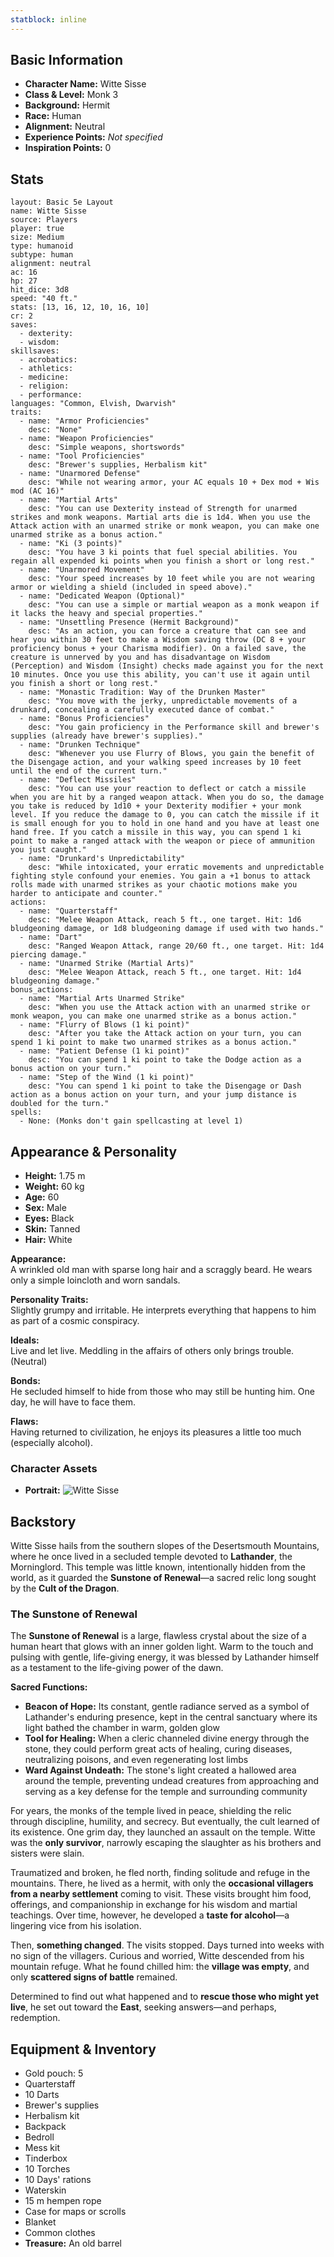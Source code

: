 ```yaml
---
statblock: inline
---
```

[]()
## Basic Information

- **Character Name:** Witte Sisse
- **Class & Level:** Monk 3
- **Background:** Hermit
- **Race:** Human
- **Alignment:** Neutral
- **Experience Points:** _Not specified_
- **Inspiration Points:** 0


## Stats

```statblock
layout: Basic 5e Layout
name: Witte Sisse
source: Players
player: true
size: Medium
type: humanoid
subtype: human
alignment: neutral
ac: 16
hp: 27
hit_dice: 3d8
speed: "40 ft."
stats: [13, 16, 12, 10, 16, 10]
cr: 2
saves:
  - dexterity: ­
  - wisdom: ­
skillsaves:
  - acrobatics: ­
  - athletics: ­
  - medicine: ­
  - religion: ­
  - performance: ­
languages: "Common, Elvish, Dwarvish"
traits:
  - name: "Armor Proficiencies"
    desc: "None"
  - name: "Weapon Proficiencies"
    desc: "Simple weapons, shortswords"
  - name: "Tool Proficiencies"
    desc: "Brewer's supplies, Herbalism kit"
  - name: "Unarmored Defense"
    desc: "While not wearing armor, your AC equals 10 + Dex mod + Wis mod (AC 16)"
  - name: "Martial Arts"
    desc: "You can use Dexterity instead of Strength for unarmed strikes and monk weapons. Martial arts die is 1d4. When you use the Attack action with an unarmed strike or monk weapon, you can make one unarmed strike as a bonus action."
  - name: "Ki (3 points)"
    desc: "You have 3 ki points that fuel special abilities. You regain all expended ki points when you finish a short or long rest."
  - name: "Unarmored Movement"
    desc: "Your speed increases by 10 feet while you are not wearing armor or wielding a shield (included in speed above)."
  - name: "Dedicated Weapon (Optional)"
    desc: "You can use a simple or martial weapon as a monk weapon if it lacks the heavy and special properties."
  - name: "Unsettling Presence (Hermit Background)"
    desc: "As an action, you can force a creature that can see and hear you within 30 feet to make a Wisdom saving throw (DC 8 + your proficiency bonus + your Charisma modifier). On a failed save, the creature is unnerved by you and has disadvantage on Wisdom (Perception) and Wisdom (Insight) checks made against you for the next 10 minutes. Once you use this ability, you can't use it again until you finish a short or long rest."
  - name: "Monastic Tradition: Way of the Drunken Master"
    desc: "You move with the jerky, unpredictable movements of a drunkard, concealing a carefully executed dance of combat."
  - name: "Bonus Proficiencies"
    desc: "You gain proficiency in the Performance skill and brewer's supplies (already have brewer's supplies)."
  - name: "Drunken Technique"
    desc: "Whenever you use Flurry of Blows, you gain the benefit of the Disengage action, and your walking speed increases by 10 feet until the end of the current turn."
  - name: "Deflect Missiles"
    desc: "You can use your reaction to deflect or catch a missile when you are hit by a ranged weapon attack. When you do so, the damage you take is reduced by 1d10 + your Dexterity modifier + your monk level. If you reduce the damage to 0, you can catch the missile if it is small enough for you to hold in one hand and you have at least one hand free. If you catch a missile in this way, you can spend 1 ki point to make a ranged attack with the weapon or piece of ammunition you just caught."
  - name: "Drunkard's Unpredictability"
    desc: "While intoxicated, your erratic movements and unpredictable fighting style confound your enemies. You gain a +1 bonus to attack rolls made with unarmed strikes as your chaotic motions make you harder to anticipate and counter."
actions:
  - name: "Quarterstaff"
    desc: "Melee Weapon Attack, reach 5 ft., one target. Hit: 1d6 bludgeoning damage, or 1d8 bludgeoning damage if used with two hands."
  - name: "Dart"
    desc: "Ranged Weapon Attack, range 20/60 ft., one target. Hit: 1d4 piercing damage."
  - name: "Unarmed Strike (Martial Arts)"
    desc: "Melee Weapon Attack, reach 5 ft., one target. Hit: 1d4 bludgeoning damage."
bonus_actions:
  - name: "Martial Arts Unarmed Strike"
    desc: "When you use the Attack action with an unarmed strike or monk weapon, you can make one unarmed strike as a bonus action."
  - name: "Flurry of Blows (1 ki point)"
    desc: "After you take the Attack action on your turn, you can spend 1 ki point to make two unarmed strikes as a bonus action."
  - name: "Patient Defense (1 ki point)"
    desc: "You can spend 1 ki point to take the Dodge action as a bonus action on your turn."
  - name: "Step of the Wind (1 ki point)"
    desc: "You can spend 1 ki point to take the Disengage or Dash action as a bonus action on your turn, and your jump distance is doubled for the turn."
spells:
  - None: (Monks don't gain spellcasting at level 1)
```


## Appearance & Personality

- **Height:** 1.75 m
- **Weight:** 60 kg
- **Age:** 60
- **Sex:** Male
- **Eyes:** Black
- **Skin:** Tanned
- **Hair:** White

**Appearance:**  
A wrinkled old man with sparse long hair and a scraggly beard. He wears only a simple loincloth and worn sandals.

**Personality Traits:**  
Slightly grumpy and irritable. He interprets everything that happens to him as part of a cosmic conspiracy.

**Ideals:**  
Live and let live. Meddling in the affairs of others only brings trouble. (Neutral)

**Bonds:**  
He secluded himself to hide from those who may still be hunting him. One day, he will have to face them.

**Flaws:**  
Having returned to civilization, he enjoys its pleasures a little too much (especially alcohol).

### Character Assets
- **Portrait:** ![Witte Sisse](../Assets/Witte%20Sisse.png)


## Backstory

Witte Sisse hails from the southern slopes of the Desertsmouth Mountains, where he once lived in a secluded temple devoted to **Lathander**, the Morninglord. This temple was little known, intentionally hidden from the world, as it guarded the **Sunstone of Renewal**—a sacred relic long sought by the **Cult of the Dragon**.

### The Sunstone of Renewal
The **Sunstone of Renewal** is a large, flawless crystal about the size of a human heart that glows with an inner golden light. Warm to the touch and pulsing with gentle, life-giving energy, it was blessed by Lathander himself as a testament to the life-giving power of the dawn.

**Sacred Functions:**
- **Beacon of Hope:** Its constant, gentle radiance served as a symbol of Lathander's enduring presence, kept in the central sanctuary where its light bathed the chamber in warm, golden glow
- **Tool for Healing:** When a cleric channeled divine energy through the stone, they could perform great acts of healing, curing diseases, neutralizing poisons, and even regenerating lost limbs
- **Ward Against Undeath:** The stone's light created a hallowed area around the temple, preventing undead creatures from approaching and serving as a key defense for the temple and surrounding community

For years, the monks of the temple lived in peace, shielding the relic through discipline, humility, and secrecy. But eventually, the cult learned of its existence. One grim day, they launched an assault on the temple. Witte was the **only survivor**, narrowly escaping the slaughter as his brothers and sisters were slain.

Traumatized and broken, he fled north, finding solitude and refuge in the mountains. There, he lived as a hermit, with only the **occasional villagers from a nearby settlement** coming to visit. These visits brought him food, offerings, and companionship in exchange for his wisdom and martial teachings. Over time, however, he developed a **taste for alcohol**—a lingering vice from his isolation.

Then, **something changed**. The visits stopped. Days turned into weeks with no sign of the villagers. Curious and worried, Witte descended from his mountain refuge. What he found chilled him: the **village was empty**, and only **scattered signs of battle** remained.

Determined to find out what happened and to **rescue those who might yet live**, he set out toward the **East**, seeking answers—and perhaps, redemption.


## Equipment & Inventory

- Gold pouch: 5
- Quarterstaff
- 10 Darts
- Brewer's supplies
- Herbalism kit
- Backpack
- Bedroll
- Mess kit
- Tinderbox
- 10 Torches
- 10 Days' rations
- Waterskin
- 15 m hempen rope
- Case for maps or scrolls
- Blanket
- Common clothes
- **Treasure:** An old barrel